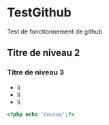 # TestGithub
Test de fonctionnement de github
## Titre de niveau 2 

### Titre de niveau 3 

* li 
* li
* li 

~~~php
<?php echo 'Coucou';?>  
~~~

